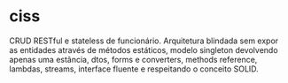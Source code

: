 # ciss
CRUD RESTful e stateless de funcionário.
Arquitetura blindada sem expor as entidades através de métodos estáticos, modelo singleton devolvendo apenas uma estância, 
dtos, forms e converters, methods reference, lambdas, streams, interface fluente e respeitando o conceito SOLID.
